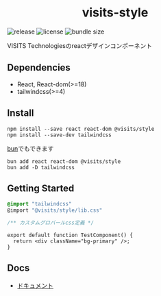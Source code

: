 <h1 align="center">visits-style</h1>

![release](https://badgen.net/npm/v/@visits/style)
![license](https://badgen.net/npm/license/@visits/style)
![bundle size](https://badgen.net/bundlephobia/minzip/@visits/style)


VISITS Technologiesのreactデザインコンポーネント

## Dependencies
- React, React-dom(>=18)
- tailwindcss(>=4)

## Install

```
npm install --save react react-dom @visits/style
npm install --save-dev tailwindcss
```

[bun](https://bun.sh)でもできます

```
bun add react react-dom @visits/style
bun add -D tailwindcss
```

## Getting Started

```css
@import "tailwindcss"
@import "@visits/style/lib.css"

/** カスタムグロバールcss定義 */
```
```tsx
export default function TestComponent() {
  return <div className="bg-primary" />;
}
```

## Docs

- [ドキュメント](https://visits-works.github.io/visits-style)
